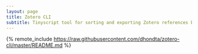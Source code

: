 ```yaml
---
layout: page
title: Zotero CLI
subtitle: Tinyscript tool for sorting and exporting Zotero references based on pyzotero
---
```

{% remote_include https://raw.githubusercontent.com/dhondta/zotero-cli/master/README.md %}
